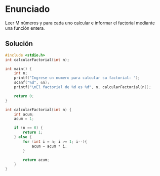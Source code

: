 # Enunciado

Leer M números y para cada uno calcular e informar el factorial mediante una función entera.

## Solución

```c
#include <stdio.h>
int calcularFactorial(int n);

int main() {
    int n;
    printf("Ingrese un numero para calcular su factorial: ");
    scanf("%d", &n);
    printf("\nEl factorial de %d es %d", n, calcularFactorial(n));

    return 0;
}

int calcularFactorial(int n) {
    int acum;
    acum = 1;

    if (n == 0) {
        return 1;
    } else {
        for (int i = n; i >= 1; i--){
            acum = acum * i;
        }

        return acum;
    }
}

```
